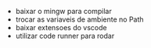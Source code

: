 * baixar o mingw para compilar
* trocar as variaveis de ambiente no Path
* baixar extensoes do vscode
* utilizar code runner para rodar
